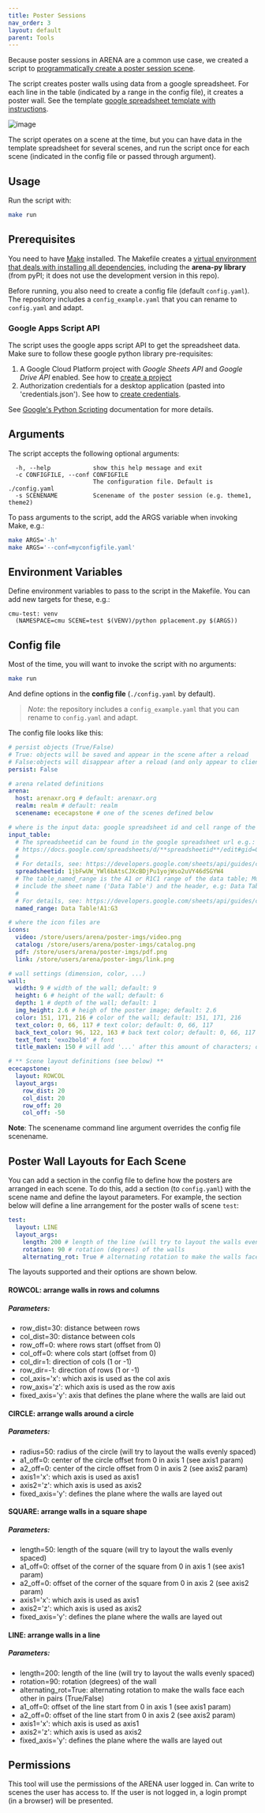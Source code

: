 ```yaml
---
title: Poster Sessions
nav_order: 3
layout: default
parent: Tools
---
```


Because poster sessions in ARENA are a common use case, we created a script to [programmatically create a poster session scene](https://github.com/arenaxr/arena-py/tree/master/tools/poster-session).

The script creates poster walls using data from a google spreadsheet. For each line in the table (indicated by a range in the config file), it creates a poster wall. See the template [google spreadsheet template with instructions](https://docs.google.com/spreadsheets/d/1xwVURk0BHHtncpeokjm0FZO_sffS7vjmVxt0ewxKaBU/edit?usp=sharing).

![image](https://user-images.githubusercontent.com/3504501/114779569-48d22280-9d44-11eb-80b6-bd1b341d195b.png)

The script operates on a scene at the time, but you can have data in the template spreadsheet for several scenes, and run the script once for each scene (indicated in the config file or passed through argument).

## Usage

Run the script with:

```bash
make run
```

## Prerequisites

You need to have [Make](https://www.gnu.org/software/make/) installed. The Makefile creates a [virtual environment that deals with installing all dependencies](https://github.com/sio/Makefile.venv), including the **arena-py library** (from pyPI; it does not use the development version in this repo).

Before running, you also need to create a config file (default `config.yaml`). The repository includes a `config_example.yaml` that you can rename to `config.yaml` and adapt.

### Google Apps Script API
The script uses the google apps script API to get the spreadsheet data. Make sure to follow these google python library pre-requisites:
1. A Google Cloud Platform project with *Google Sheets API* and *Google Drive API* enabled. See how to [create a project](https://developers.google.com/workspace/guides/create-project)
2. Authorization credentials for a desktop application (pasted into 'credentials.json'). See how to [create credentials](https://developers.google.com/workspace/guides/create-credentials).

See [Google's Python Scripting](https://developers.google.com/apps-script/api/quickstart/python?hl=en) documentation for more details.

## Arguments

The script accepts the following optional arguments:
```
  -h, --help            show this help message and exit
  -c CONFIGFILE, --conf CONFIGFILE
                        The configuration file. Default is ./config.yaml
  -s SCENENAME          Scenename of the poster session (e.g. theme1, theme2)
```

To pass arguments to the script, add the ARGS variable when invoking Make, e.g.:

```bash
make ARGS='-h'
make ARGS='--conf=myconfigfile.yaml'
```

## Environment Variables

Define environment variables to pass to the script in the Makefile. You can add new targets for these, e.g.:
```
cmu-test: venv
  (NAMESPACE=cmu SCENE=test $(VENV)/python pplacement.py $(ARGS))
```

## Config file

Most of the time, you will want to invoke the script with no arguments:

```bash
make run
```

And define options in the **config file** (`./config.yaml` by default).

> *Note*: the repository includes a `config_example.yaml` that you can rename to `config.yaml` and adapt.

The config file looks like this:

```yaml
# persist objects (True/False)
# True: objects will be saved and appear in the scene after a reload
# False:objects will disappear after a reload (and only appear to clients already viewing the scene when they are created)
persist: False

# arena related definitions
arena:
  host: arenaxr.org # default: arenaxr.org
  realm: realm # default: realm
  scenename: ececapstone # one of the scenes defined below

# where is the input data: google spreadsheet id and cell range of the table
input_table:
  # The spreadsheetid can be found in the google spreadsheet url e.g.:
  # https://docs.google.com/spreadsheets/d/**spreadsheetid**/edit#gid=0
  #
  # For details, see: https://developers.google.com/sheets/api/guides/concepts
  spreadsheetid: 1jbFwUW_YWl6bAtsCJXcBDjPu1yojWso2uVY46dSGYW4
  # The table_named_range is the A1 or R1C1 range of the data table; Must
  # include the sheet name ('Data Table') and the header, e.g: Data Table!A1:F10
  #
  # For details, see: https://developers.google.com/sheets/api/guides/concepts
  named_range: Data Table!A1:G3

# where the icon files are
icons:
  video: /store/users/arena/poster-imgs/video.png
  catalog: /store/users/arena/poster-imgs/catalog.png
  pdf: /store/users/arena/poster-imgs/pdf.png
  link: /store/users/arena/poster-imgs/link.png

# wall settings (dimension, color, ...)
wall:
  width: 9 # width of the wall; default: 9
  height: 6 # height of the wall; default: 6
  depth: 1 # depth of the wall; default: 1
  img_height: 2.6 # heigh of the poster image; default: 2.6
  color: 151, 171, 216 # color of the wall; default: 151, 171, 216
  text_color: 0, 66, 117 # text color; default: 0, 66, 117
  back_text_color: 96, 122, 163 # back text color; default: 0, 66, 117
  text_font: 'exo2bold' # font
  title_maxlen: 150 # will add '...' after this amount of characters; default: 150

# ** Scene layout definitions (see below) **
ececapstone:
  layout: ROWCOL
  layout_args:
    row_dist: 20
    col_dist: 20
    row_off: 20
    col_off: -50
```
**Note**: The scenename command line argument overrides the config file scenename.

## Poster Wall Layouts for Each Scene

You can add a section in the config file to define how the posters are arranged in each scene. To do this, add a section (to `config.yaml`) with the scene name and define the layout parameters. For example, the section below will define a line arrangement for the poster walls of scene `test`:
```yaml
test:
  layout: LINE
  layout_args:
    length: 200 # length of the line (will try to layout the walls evenly spaced)
    rotation: 90 # rotation (degrees) of the walls
    alternating_rot: True # alternating rotation to make the walls face each other in pairs
```

The layouts supported and their options are shown below.

#### ROWCOL: arrange walls in rows and columns
##### Parameters:

- row_dist=30: distance between rows
- col_dist=30: distance between cols
- row_off=0: where rows start (offset from 0)
- col_off=0: where cols start (offset from 0)
- col_dir=1: direction of cols (1 or -1)
- row_dir=-1: direction of rows (1 or -1)
- col_axis='x': which axis is used as the col axis
- row_axis='z': which axis is used as the row axis
- fixed_axis='y': axis that defines the plane where the walls are laid out

#### CIRCLE: arrange walls around a circle
##### Parameters:
- radius=50: radius of the circle (will try to layout the walls evenly spaced)
- a1_off=0: center of the circle offset from 0 in axis 1 (see axis1 param)
- a2_off=0: center of the circle offset from 0 in axis 2 (see axis2 param)
- axis1='x': which axis is used as axis1
- axis2='z': which axis is used as axis2
- fixed_axis='y': defines the plane where the walls are layed out

#### SQUARE: arrange walls in a square shape
##### Parameters:
- length=50: length of the square (will try to layout the walls evenly spaced)
- a1_off=0: offset of the corner of the square from 0 in axis 1 (see axis1 param)
- a2_off=0: offset of the corner of the square from 0 in axis 2 (see axis2 param)
- axis1='x': which axis is used as axis1
- axis2='z': which axis is used as axis2
- fixed_axis='y': defines the plane where the walls are layed out

#### LINE: arrange walls in a line
##### Parameters:
- length=200: length of the line (will try to layout the walls evenly spaced)
- rotation=90: rotation (degrees) of the wall
- alternating_rot=True: alternating rotation to make the walls face each other in pairs (True/False)
- a1_off=0: offset of the line start from 0 in axis 1 (see axis1 param)
- a2_off=0: offset of the line start from 0 in axis 2 (see axis2 param)
- axis1='x': which axis is used as axis1
- axis2='z': which axis is used as axis2
- fixed_axis='y': defines the plane where the walls are layed out

## Permissions

This tool will use the permissions of the ARENA user logged in. Can write to scenes the user has access to. If the user is not logged in, a login prompt (in a browser) will be presented.
